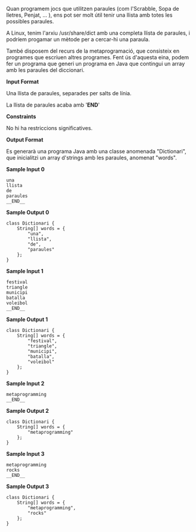 Quan programem jocs que utilitzen paraules (com l'Scrabble, Sopa de
lletres, Penjat, ... ), ens pot ser molt útil tenir una llista amb totes
les possibles paraules.

A Linux, tenim l'arxiu /usr/share/dict amb una completa llista de
paraules, i podríem progamar un mètode per a cercar-hi una paraula.

També disposem del recurs de la metaprogramació, que consisteix en
programes que escriuen altres programes. Fent ús d'aquesta eina, podem
fer un programa que generi un programa en Java que contingui un array
amb les paraules del diccionari.

**Input Format**

Una llista de paraules, separades per salts de línia.

La llista de paraules acaba amb '**END**'

**Constraints**

No hi ha restriccions significatives.

**Output Format**

Es generarà una programa Java amb una classe anomenada "Dictionari", que
inicialitzi un array d'strings amb les paraules, anomenat "words".

**Sample Input 0**

    una
    llista
    de
    paraules
    __END__

**Sample Output 0**

    class Dictionari {
        String[] words = {
            "una",
            "llista",
            "de",
            "paraules"
        };
    }

**Sample Input 1**

    festival
    triangle
    municipi
    batalla
    voleibol
    __END__

**Sample Output 1**

    class Dictionari {
        String[] words = {
            "festival",
            "triangle",
            "municipi",
            "batalla",
            "voleibol"
        };
    }

**Sample Input 2**

    metaprogramming
    __END__

**Sample Output 2**

    class Dictionari {
        String[] words = {
            "metaprogramming"
        };
    }

**Sample Input 3**

    metaprogramming
    rocks
    __END__

**Sample Output 3**

    class Dictionari {
        String[] words = {
            "metaprogramming",
            "rocks"
        };
    }
